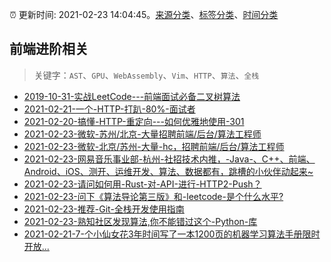 :alarm_clock: 更新时间: 2021-02-23 14:04:45。[来源分类](../README.md)、[标签分类](../TAGS.md)、[时间分类](../TIMELINE.md)

## 前端进阶相关


> 关键字：`AST`、`GPU`、`WebAssembly`、`Vim`、`HTTP`、`算法`、`全栈`



- [2019-10-31-实战LeetCode---前端面试必备二叉树算法](https://www.ershicimi.com/p/f3413b58491ac20f4c17a09b8a0af5e1) 
- [2021-02-21-一个-HTTP-打趴-80%-面试者](https://www.ershicimi.com/p/58b0559d296594c1172a1e9e108c2002) 
- [2021-02-20-搞懂-HTTP-重定向---如何优雅地使用-301](https://www.ershicimi.com/p/e5a8e54be4dea2e92c54c68e108a2dae) 
- [2021-02-23-微软-苏州/北京-大量招聘前端/后台/算法工程师](https://www.v2ex.com/t/755614) 
- [2021-02-23-微软-北京/苏州-大量-hc，招聘前端/后台/算法工程师](https://www.v2ex.com/t/755611) 
- [2021-02-23-网易音乐事业部-杭州-社招技术内推，-Java-、C++、前端、Android、iOS、测开、运维开发、算法、数据都有，跳槽的小伙伴动起来~](https://www.v2ex.com/t/755608) 
- [2021-02-23-请问如何用-Rust-对-API-进行-HTTP2-Push？](https://www.v2ex.com/t/755593) 
- [2021-02-23-问下《算法导论第三版》和-leetcode-是个什么水平?](https://www.v2ex.com/t/755592) 
- [2021-02-23-推荐-Git-全栈开发使用指南](https://toutiao.io/k/v4gks4h) 
- [2021-02-23-熟知社区发现算法,你不能错过这个-Python-库](https://sec.thief.one/article_content?a_id=60c01922bbbbd425fe076c2496b814dd) 
- [2021-02-21-7-个小仙女花3年时间写了一本1200页的机器学习算法手册限时开放...](https://sec.thief.one/article_content?a_id=8318767131eb201f3b3dcdcd7b9d70e5) 
